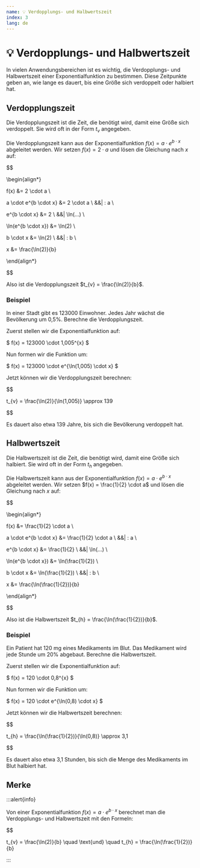 ```yaml
---
name: 💡 Verdopplungs- und Halbwertszeit
index: 3
lang: de
---
```


# 💡 Verdopplungs- und Halbwertszeit

In vielen Anwendungsbereichen ist es wichtig, die Verdopplungs- und Halbwertszeit einer Exponentialfunktion zu bestimmen. Diese Zeitpunkte geben an, wie lange es dauert, bis eine Größe sich verdoppelt oder halbiert hat.

## Verdopplungszeit

Die Verdopplungszeit ist die Zeit, die benötigt wird, damit eine Größe sich verdoppelt. Sie wird oft in der Form $t_{v}$ angegeben.

Die Verdopplungszeit kann aus der Exponentialfunktion $f(x) = a \cdot e^{b \cdot x}$ abgeleitet werden. Wir setzen $f(x) = 2 \cdot a$ und lösen die Gleichung nach $x$ auf:

$$

\begin{align*}

f(x) &= 2 \cdot a \\

a \cdot e^{b \cdot x} &= 2 \cdot a \ &&| : a \\

e^{b \cdot x} &= 2 \ &&| \ln(...) \\

\ln(e^{b \cdot x}) &= \ln(2) \\

b \cdot x &= \ln(2) \ &&| : b \\

x &= \frac{\ln(2)}{b}

\end{align*}

$$

Also ist die Verdopplungszeit $t_{v} = \frac{\ln(2)}{b}$.

### Beispiel

In einer Stadt gibt es 123000 Einwohner. Jedes Jahr wächst die Bevölkerung um 0,5%. Berechne die Verdopplungszeit.

Zuerst stellen wir die Exponentialfunktion auf:

$ f(x) = 123000 \cdot 1,005^{x} $

Nun formen wir die Funktion um:

$ f(x) = 123000 \cdot e^{\ln(1,005) \cdot x} $

Jetzt können wir die Verdopplungszeit berechnen:

$$

t_{v} = \frac{\ln(2)}{\ln(1,005)} \approx 139

$$

Es dauert also etwa 139 Jahre, bis sich die Bevölkerung verdoppelt hat.

## Halbwertszeit

Die Halbwertszeit ist die Zeit, die benötigt wird, damit eine Größe sich halbiert. Sie wird oft in der Form $t_{h}$ angegeben.

Die Halbwertszeit kann aus der Exponentialfunktion $f(x) = a \cdot e^{b \cdot x}$ abgeleitet werden. Wir setzen $f(x) = \frac{1}{2} \cdot a$ und lösen die Gleichung nach $x$ auf:

$$

\begin{align*}

f(x) &= \frac{1}{2} \cdot a \\

a \cdot e^{b \cdot x} &= \frac{1}{2} \cdot a \ &&| : a \\

e^{b \cdot x} &= \frac{1}{2} \ &&| \ln(...) \\

\ln(e^{b \cdot x}) &= \ln(\frac{1}{2}) \\

b \cdot x &= \ln(\frac{1}{2}) \ &&| : b \\

x &= \frac{\ln(\frac{1}{2})}{b}

\end{align*}

$$

Also ist die Halbwertszeit $t_{h} = \frac{\ln(\frac{1}{2})}{b}$.

### Beispiel

Ein Patient hat 120 mg eines Medikaments im Blut. Das Medikament wird jede Stunde um 20% abgebaut. Berechne die Halbwertszeit.

Zuerst stellen wir die Exponentialfunktion auf:

$ f(x) = 120 \cdot 0,8^{x} $

Nun formen wir die Funktion um:

$ f(x) = 120 \cdot e^{\ln(0,8) \cdot x} $

Jetzt können wir die Halbwertszeit berechnen:

$$

t_{h} = \frac{\ln(\frac{1}{2})}{\ln(0,8)} \approx 3,1

$$

Es dauert also etwa 3,1 Stunden, bis sich die Menge des Medikaments im Blut halbiert hat.

## Merke

:::alert{info}

Von einer Exponentialfunktion $f(x) = a \cdot e^{b \cdot x}$ berechnet man die Verdopplungs- und Halbwertszeit mit den Formeln:

$$

t_{v} = \frac{\ln(2)}{b} \quad \text{und} \quad t_{h} = \frac{\ln(\frac{1}{2})}{b}


:::
